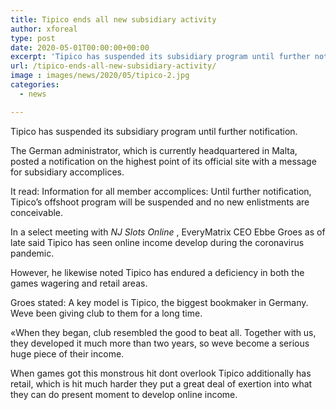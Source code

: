```yaml
---
title: Tipico ends all new subsidiary activity
author: xforeal 
type: post
date: 2020-05-01T00:00:00+00:00
excerpt: 'Tipico has suspended its subsidiary program until further notice '
url: /tipico-ends-all-new-subsidiary-activity/
image : images/news/2020/05/tipico-2.jpg
categories:
  - news

---
```

Tipico has suspended its subsidiary program until further notification. 

The German administrator, which is currently headquartered in Malta, posted a notification on the highest point of its official site with a message for subsidiary accomplices. 

It read: Information for all member accomplices: Until further notification, Tipico&#8217;s offshoot program will be suspended and no new enlistments are conceivable. 

In a select meeting with _NJ Slots Online_ , EveryMatrix CEO Ebbe Groes as of late said Tipico has seen online income develop during the coronavirus pandemic. 

However, he likewise noted Tipico has endured a deficiency in both the games wagering and retail areas. 

Groes stated: A key model is Tipico, the biggest bookmaker in Germany. Weve been giving club to them for a long time. 

&#171;When they began, club resembled the good to beat all. Together with us, they developed it much more than two years, so weve become a serious huge piece of their income. 

When games got this monstrous hit dont overlook Tipico additionally has retail, which is hit much harder they put a great deal of exertion into what they can do present moment to develop online income.